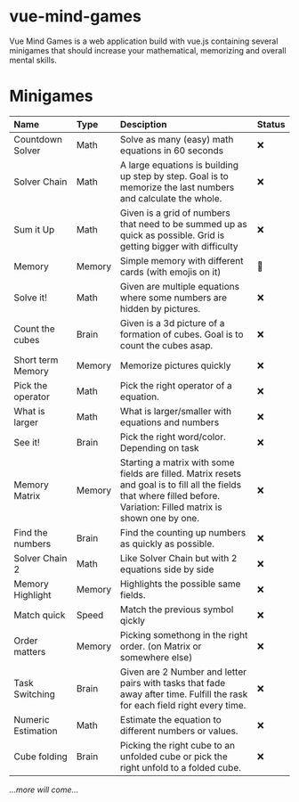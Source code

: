 # vue-mind-games
Vue Mind Games is a web application build with vue.js containing several minigames that should increase your mathematical, memorizing and overall mental skills.

# Minigames

|Name|Type|Desciption|Status|
|:-|:-|:-|:-|
|Countdown Solver|Math|Solve as many (easy) math equations in 60 seconds|❌|
|Solver Chain|Math|A large equations is building up step by step. Goal is to memorize the last numbers and calculate the whole.|❌|
|Sum it Up|Math|Given is a grid of numbers that need to be summed up as quick as possible. Grid is getting bigger with difficulty|❌|
|Memory|Memory|Simple memory with different cards (with emojis on it)|🚧|
|Solve it!|Math|Given are multiple equations where some numbers are hidden by pictures.|❌|
|Count the cubes|Brain|Given is a 3d picture of a formation of cubes. Goal is to count the cubes asap.|❌|
|Short term Memory|Memory|Memorize pictures quickly|❌|
|Pick the operator|Math|Pick the right operator of a equation.|❌|
|What is larger|Math|What is larger/smaller with equations and numbers|❌|
|See it!|Brain|Pick the right word/color. Depending on task|❌|
|Memory Matrix|Memory|Starting a matrix with some fields are filled. Matrix resets and goal is to fill all the fields that where filled before.</br>Variation: Filled matrix is shown one by one.|❌|
|Find the numbers|Brain|Find the counting up numbers as quickly as possible.|❌|
|Solver Chain 2|Math|Like Solver Chain but with 2 equations side by side|❌|
|Memory Highlight|Memory|Highlights the possible same fields.|❌|
|Match quick|Speed|Match the previous symbol qickly|❌|
|Order matters|Memory|Picking somethong in the right order. (on Matrix or somewhere else)|❌|
|Task Switching|Brain|Given are 2 Number and letter pairs with tasks that fade away after time. Fulfill the rask for each field right every time.|❌|
|Numeric Estimation|Math|Estimate the equation to different numbers or values.|❌|
|Cube folding|Brain|Picking the right cube to an unfolded cube or pick the right unfold to a folded cube.|❌|

*...more will come...*
